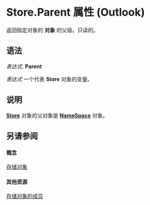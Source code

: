 
# Store.Parent 属性 (Outlook)

返回指定对象的 **对象** 的父级。只读的。


## 语法

 _表达式_. **Parent**

 _表达式_ 一个代表 **Store** 对象的变量。


## 说明

 **[Store](1eb22fe9-8849-7476-5388-2515b48591b9.md)** 对象的父对象是 **[NameSpace](f0dcaa19-07f5-5d42-a3bf-2e42b7885644.md)** 对象。


## 另请参阅


#### 概念


[存储对象](1eb22fe9-8849-7476-5388-2515b48591b9.md)
#### 其他资源


[存储对象的成员](84c1d423-e507-0b3b-6570-33829b94be04.md)